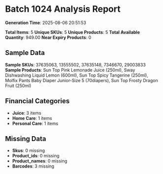 # Batch 1024 Analysis Report

**Generation Time**: 2025-08-06 20:51:53

**Total Items**: 5
**Unique SKUs**: 5
**Unique Products**: 5
**Total Available Quantity**: 949.00
**Near Expiry Products**: 0

## Sample Data
**Sample SKUs**: 37635063, 13555502, 37635148, 7346670, 29003833
**Sample Products**: Sun Top Pink Lemonade Juice (250ml), Sway Dishwashing Liquid Lemon (600ml), Sun Top Spicy Tangerine (250ml), Molfix Pants Baby Diaper Junior-Size 5 (70diapers), Sun Top Frosty Dragon Fruit (250ml)

## Financial Categories
- **Juice**: 3 items
- **Home Care**: 1 items
- **Personal Care**: 1 items

## Missing Data
- **Skus**: 0 missing
- **Product_ids**: 0 missing
- **Product_names**: 0 missing
- **Barcodes**: 3 missing
